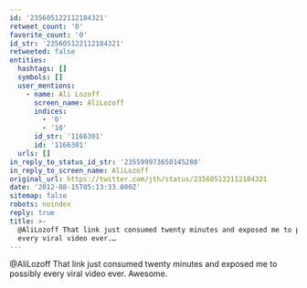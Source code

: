 ```yaml
---
id: '235605122112184321'
retweet_count: '0'
favorite_count: '0'
id_str: '235605122112184321'
retweeted: false
entities:
  hashtags: []
  symbols: []
  user_mentions:
    - name: Ali Lozoff
      screen_name: AliLozoff
      indices:
        - '0'
        - '10'
      id_str: '1166301'
      id: '1166301'
  urls: []
in_reply_to_status_id_str: '235599973650145280'
in_reply_to_screen_name: AliLozoff
original_url: https://twitter.com/jth/status/235605122112184321
date: '2012-08-15T05:13:33.000Z'
sitemap: false
robots: noindex
reply: true
title: >-
  @AliLozoff That link just consumed twenty minutes and exposed me to possibly
  every viral video ever.…
---
```


@AliLozoff That link just consumed twenty minutes and exposed me to possibly every viral video ever. Awesome.